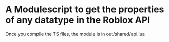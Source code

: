 # A Modulescript to get the properties of any datatype in the Roblox API
Once you compile the TS files, the module is in out/shared/api.lua
